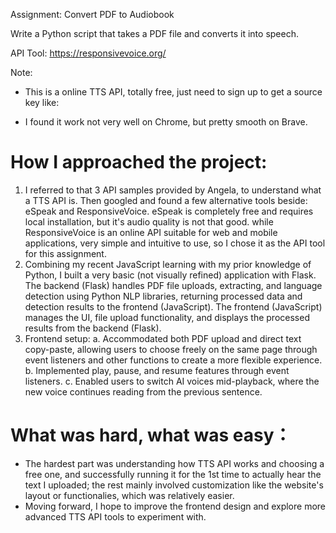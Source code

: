 Assignment: Convert PDF to Audiobook

Write a Python script that takes a PDF file and converts it into speech.

API Tool:
https://responsivevoice.org/

Note:

- This is a online TTS API, totally free, just need to sign up to get a source key like:
<script src="https://code.responsivevoice.org/responsivevoice.js?key=xxxxxxxx"></script>
- I found it work not very well on Chrome, but pretty smooth on Brave.

# How I approached the project:

1. I referred to that 3 API samples provided by Angela, to understand what a TTS API is. Then googled and found a few alternative tools beside: eSpeak and ResponsiveVoice. eSpeak is completely free and requires local installation, but it's audio quality is not that good. while ResponsiveVoice is an online API suitable for web and mobile applications, very simple and intuitive to use, so I chose it as the API tool for this assignment.
2. Combining my recent JavaScript learning with my prior knowledge of Python, I built a very basic (not visually refined) application with Flask. The backend (Flask) handles PDF file uploads, extracting, and language detection using Python NLP libraries, returning processed data and detection results to the frontend (JavaScript). The frontend (JavaScript) manages the UI, file upload functionality, and displays the processed results from the backend (Flask).
3. Frontend setup:
   a. Accommodated both PDF upload and direct text copy-paste, allowing users to choose freely on the same page through event listeners and other functions to create a more flexible experience.
   b. Implemented play, pause, and resume features through event listeners.
   c. Enabled users to switch AI voices mid-playback, where the new voice continues reading from the previous sentence.

# What was hard, what was easy：

- The hardest part was understanding how TTS API works and choosing a free one, and successfully running it for the 1st time to actually hear the text I uploaded; the rest mainly involved customization like the website's layout or functionalies, which was relatively easier.
- Moving forward, I hope to improve the frontend design and explore more advanced TTS API tools to experiment with.
